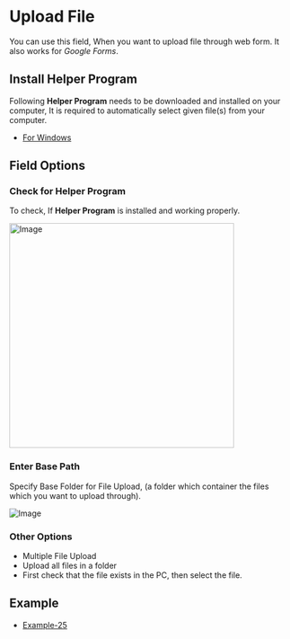 # Upload File

You can use this field, When you want to upload file through web form. It also works for *Google Forms*.

## Install Helper Program

Following **Helper Program** needs to be downloaded and installed on your computer, It is required to automatically select given file(s) from your computer.

- [For Windows](/edf-extension-helper-installer-v1.6.exe)

## Field Options

### Check for Helper Program

To check, If **Helper Program** is installed and working properly.

<img src="/image/upload-field-01.png" width="400" height="400" alt="Image">

### Enter Base Path

Specify Base Folder for File Upload, (a folder which container the files which you want to upload through).

<img src="/image/upload-field-02.png" alt="Image">

### Other Options

- Multiple File Upload
- Upload all files in a folder
- First check that the file exists in the PC, then select the file.

## Example

- [Example-25](https://formfiller.ctechhindi.in/example/example-25.php)